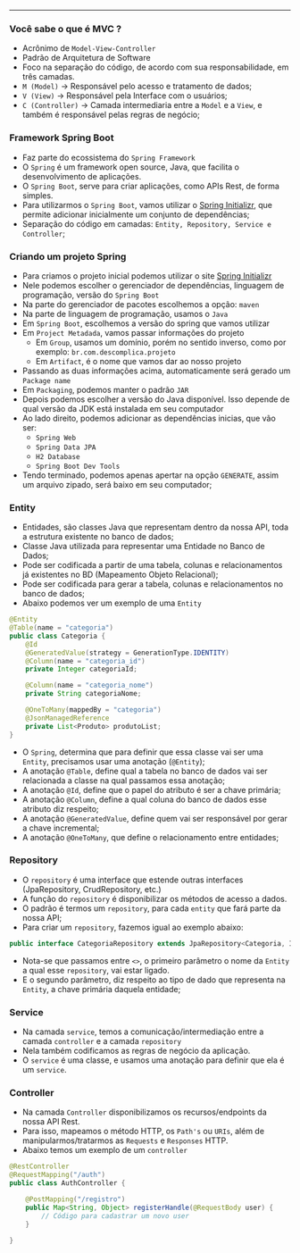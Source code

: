 ___
### Você sabe o que é MVC ?
- Acrônimo de `Model-View-Controller`
- Padrão de Arquitetura de Software
- Foco na separação do código, de acordo com sua responsabilidade, em três camadas.
- `M (Model)` -> Responsável pelo acesso e tratamento de dados;
- `V (View)` -> Responsável pela Interface com o usuários;
- `C (Controller)` -> Camada intermediaria entre a `Model` e a `View`, e também é responsável pelas regras de negócio;

### Framework Spring Boot
- Faz parte do ecossistema do `Spring Framework`
- O `Spring` é um framework open source, Java, que facilita o desenvolvimento de aplicações.
- O `Spring Boot`, serve para criar aplicações, como APIs Rest, de forma simples.
- Para utilizarmos o `Spring Boot`, vamos utilizar o [Spring Initializr](https://start.spring.io/), que permite adicionar inicialmente um conjunto de dependências;
- Separação do código em camadas: `Entity, Repository, Service e Controller`;

### Criando um projeto Spring
- Para criamos o projeto inicial podemos utilizar o site [Spring Initializr](https://start.spring.io/)
- Nele podemos escolher o gerenciador de dependências, linguagem de programação, versão do `Spring Boot`
- Na parte do gerenciador de pacotes escolhemos a opção: `maven`
- Na parte de linguagem de programação, usamos o `Java`
- Em `Spring Boot`, escolhemos a versão do spring que vamos utilizar
- Em `Project Metadada`, vamos passar informações do projeto
	- Em `Group`, usamos um domínio, porém no sentido inverso, como por exemplo: `br.com.descomplica.projeto`
	- Em `Artifact`, é o nome que vamos dar ao nosso projeto
- Passando as duas informações acima, automaticamente será gerado um `Package name`
- Em `Packaging`, podemos manter o padrão `JAR`
- Depois podemos escolher a versão do Java disponível. Isso depende de qual versão da JDK está instalada em seu computador
- Ao lado direito, podemos adicionar as dependências inicias, que vão ser:
	- `Spring Web`
	- `Spring Data JPA`
	- `H2 Database`
	- `Spring Boot Dev Tools`
- Tendo terminado, podemos apenas apertar na opção `GENERATE`, assim um arquivo zipado, será baixo em seu computador;

### Entity
- Entidades, são classes Java que representam dentro da nossa API, toda a estrutura existente no banco de dados;
- Classe Java utilizada para representar uma Entidade no Banco de Dados;
- Pode ser codificada a partir de uma tabela, colunas e relacionamentos já existentes no BD (Mapeamento Objeto Relacional);
- Pode ser codificada para gerar a tabela, colunas e relacionamentos no banco de dados;
- Abaixo podemos ver um exemplo de uma `Entity`
```java
@Entity
@Table(name = "categoria")
public class Categoria {
	@Id
	@GeneratedValue(strategy = GenerationType.IDENTITY)
	@Column(name = "categoria_id")
	private Integer categoriaId;

	@Column(name = "categoria_nome")
	private String categoriaNome;

	@OneToMany(mappedBy = "categoria")
	@JsonManagedReference
	private List<Produto> produtoList;
}
```
- O `Spring`, determina que para definir que essa classe vai ser uma `Entity`, precisamos usar uma anotação (`@Entity`);
- A anotação `@Table`, define qual a tabela no banco de dados vai ser relacionada a classe na qual passamos essa anotação;
- A anotação `@Id`, define que o papel do atributo é ser a chave primária;
- A anotação `@Column`, define a qual coluna do banco de dados esse atributo diz respeito;
- A anotação `@GeneratedValue`, define quem vai ser responsável por gerar a chave incremental;
- A anotação `@OneToMany`, que define o relacionamento entre entidades;

### Repository
- O `repository` é uma interface que estende outras interfaces (JpaRepository, CrudRepository, etc.)
- A função do `repository` é disponibilizar os métodos de acesso a dados.
- O padrão é termos um `repository`, para cada `entity` que fará parte da nossa API;
- Para criar um `repository`, fazemos igual ao exemplo abaixo:
```java
public interface CategoriaRepository extends JpaRepository<Categoria, Int>{}
```
- Nota-se que passamos entre `<>`, o primeiro parâmetro o nome da `Entity` a qual esse `repository`, vai estar ligado.
- E o segundo parâmetro, diz respeito ao tipo de dado que representa na `Entity`, a chave primária daquela entidade;

### Service
- Na camada `service`, temos a comunicação/intermediação entre a camada `controller` e a camada `repository`
- Nela também codificamos as regras de negócio da aplicação.
- O `service` é uma classe, e usamos uma anotação para definir que ela é um `service`.


### Controller
- Na camada `Controller` disponibilizamos os recursos/endpoints da nossa API Rest.
- Para isso, mapeamos o método HTTP, os `Path's` ou `URIs`, além de manipularmos/tratarmos as `Requests` e `Responses` HTTP.
- Abaixo temos um exemplo de um `controller`
```java
@RestController
@RequestMapping("/auth")
public class AuthController {

	@PostMapping("/registro")
	public Map<String, Object> registerHandle(@RequestBody user) {
		// Código para cadastrar um novo user
	}
		
}
```